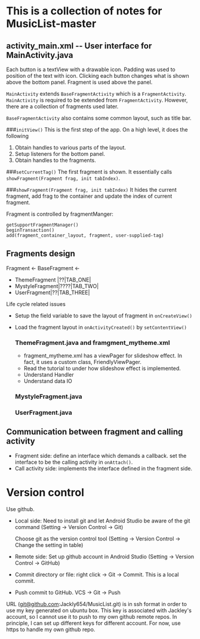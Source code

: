# This is a collection of notes for MusicList-master

## activity_main.xml -- User interface for MainActivity.java
Each button is a textView with a drawable icon. Padding was used to position of the text with icon.
Clicking each button changes what is shown above the bottom panel.
Fragment is used above the panel.

`MainActivity` extends `BaseFragmentActivity` which is a `FragmentActivity`. `MainActivity` is required to
be extended from `FragmentActivity`. However, there are a collection of fragments used later.

`BaseFragmentActivity` also contains some common layout, such as title bar.

###`initView()`
This is the first step of the app. On a high level, it does the following

1. Obtain handles to various parts of the layout.
2. Setup listeners for the bottom panel.
3. Obtain handles to the fragments.

###`setCurrentTag()`
The first fragment is shown. It essentially calls `showFragment(Fragment frag, init tabIndex)`.

###`showFragment(Fragment frag, init tabIndex)`
It hides the current fragment, add frag to the container and update the index of current fragment.

Fragment is controlled by fragmentManger:

    getSupportFragmentManager()
    beginTransaction()
    add(fragment_container_layout, fragment, user-supplied-tag)


## Fragments design
Fragment <- BaseFragment <-

* ThemeFragment |??|TAB_ONE|
* MystyleFragment|????|TAB_TWO|
* UserFragment|??|TAB_THREE|

Life cycle related issues

* Setup the field variable to save the layout of fragment in `onCreateView()`
* Load the fragment layout in `onActivityCreated()` by `setContentView()`

    ### ThemeFragment.java and framgment_mytheme.xml

    * fragment_mytheme.xml has a viewPager for slideshow effect. In fact, it uses a custom class, FriendlyViewPager.
    * Read the tutorial to under how slideshow effect is implemented.
    * Understand Handler
    * Understand data IO

    ### MystyleFragment.java

    ### UserFragment.java

## Communication between fragment and calling activity

* Fragment side: define an interface which demands a callback. set the interface to be the calling activity in `onAttach()`.
* Call activity side: implements the interface defined in the fragment side.

# Version control
Use github.

* Local side: Need to install git and let Android Studio be aware of the git command (Setting -> Version Control -> Git)

    Choose git as the version control tool (Setting -> Version Control -> Change the setting in table)

* Remote side: Set up github account in Android Studio (Setting -> Version Control -> GitHub)
* Commit directory or file: right click -> Git -> Commit. This is a local commit.
* Push commit to GitHub. VCS -> Git -> Push

URL (git@github.com:Jackly654/MusicList.git) is in ssh format in order to use my key generated on ubuntu box.
This key is associated with Jackley's account, so I cannot use it to push to my own github remote repos.
In principle, I can set up different keys for different account. For now, use https to handle my own github repo.